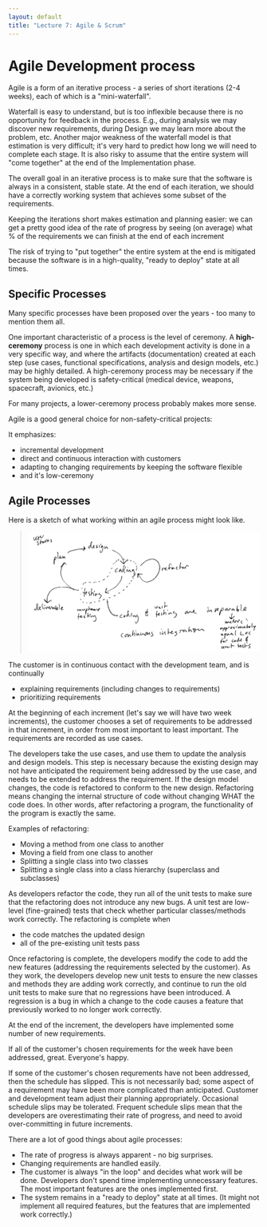 ```yaml
---
layout: default
title: "Lecture 7: Agile & Scrum"
---
```


Agile Development process
===================
Agile is a form of an iterative process - a series of short iterations (2-4 weeks), each of which is a "mini-waterfall".

Waterfall is easy to understand, but is too inflexible because there is no opportunity for feedback in the process. E.g., during analysis we may discover new requirements, during Design we may learn more about the problem, etc. Another major weakness of the waterfall model is that estimation is very difficult; it's very hard to predict how long we will need to complete each stage. It is also risky to assume that the entire system will "come together" at the end of the Implementation phase.

The overall goal in an iterative process is to make sure that the software is always in a consistent, stable state. At the end of each iteration, we should have a correctly working system that achieves some subset of the requirements.

Keeping the iterations short makes estimation and planning easier: we can get a pretty good idea of the rate of progress by seeing (on average) what % of the requirements we can finish at the end of each increment

The risk of trying to "put together" the entire system at the end is mitigated because the software is in a high-quality, "ready to deploy" state at all times.

Specific Processes
------------------

Many specific processes have been proposed over the years - too many to mention them all.

One important characteristic of a process is the level of ceremony. A **high-ceremony** process is one in which each development activity is done in a very specific way, and where the artifacts (documentation) created at each step (use cases, functional specifications, analysis and design models, etc.) may be highly detailed. A high-ceremony process may be necessary if the system being developed is safety-critical (medical device, weapons, spacecraft, avionics, etc.)

For many projects, a lower-ceremony process probably makes more sense.

Agile is a good general choice for non-safety-critical projects:

It emphasizes:

-   incremental development
-   direct and continuous interaction with customers
-   adapting to changing requirements by keeping the software flexible
-   and it's low-ceremony

Agile Processes
---------------

Here is a sketch of what working within an agile process might look like.

> <img style="width: 700px;" src="figures/xpProcess.png" />

The customer is in continuous contact with the development team, and is continually

-   explaining requirements (including changes to requirements)
-   prioritizing requirements

At the beginning of each increment (let's say we will have two week increments), the customer chooses a set of requirements to be addressed in that increment, in order from most important to least important. The requirements are recorded as use cases.

The developers take the use cases, and use them to update the analysis and design models. This step is necessary because the existing design may not have anticipated the requirement being addressed by the use case, and needs to be extended to address the requirement. If the design model changes, the code is refactored to conform to the new design. Refactoring means changing the internal structure of code without changing WHAT the code does. In other words, after refactoring a program, the functionality of the program is exactly the same.

Examples of refactoring:

-   Moving a method from one class to another
-   Moving a field from one class to another
-   Splitting a single class into two classes
-   Splitting a single class into a class hierarchy (superclass and subclasses)

As developers refactor the code, they run all of the unit tests to make sure that the refactoring does not introduce any new bugs. A unit test are low-level (fine-grained) tests that check whether particular classes/methods work correctly. The refactoring is complete when

-   the code matches the updated design
-   all of the pre-existing unit tests pass

Once refactoring is complete, the developers modify the code to add the new features (addressing the requirements selected by the customer). As they work, the developers develop new unit tests to ensure the new classes and methods they are adding work correctly, and continue to run the old unit tests to make sure that no regressions have been introduced. A regression is a bug in which a change to the code causes a feature that previously worked to no longer work correctly.

At the end of the increment, the developers have implemented some number of new requirements.

If all of the customer's chosen requirements for the week have been addressed, great. Everyone's happy.

If some of the customer's chosen requrements have not been addressed, then the schedule has slipped. This is not necessarily bad; some aspect of a requirement may have been more complicated than anticipated. Customer and development team adjust their planning appropriately. Occasional schedule slips may be tolerated. Frequent schedule slips mean that the developers are overestimating their rate of progress, and need to avoid over-committing in future increments.

There are a lot of good things about agile processes:

-   The rate of progress is always apparent - no big surprises.
-   Changing requirements are handled easily.
-   The customer is always "in the loop" and decides what work will be done. Developers don't spend time implementing unnecessary features. The most important features are the ones implemented first.
-   The system remains in a "ready to deploy" state at all times. (It might not implement all required features, but the features that are implemented work correctly.)

